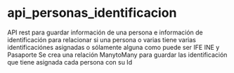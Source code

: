 # api_personas_identificacion

API rest para guardar información de una persona e información de 
identificación para relacionar si una persona o varias tiene varias identificaciónes 
asignadas o sólamente alguna como puede ser IFE INE y Pasaporte
Se crea una relación ManytoMany para guardar las identificación que
 tiene asignada cada persona con su Id
